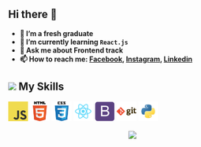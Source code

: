 ## Hi there 👋

- **🔭 I’m a fresh graduate**
- **🌱 I’m currently learning `React.js`**
- **💬 Ask me about Frontend track**
- **📫 How to reach me: [Facebook](https://www.facebook.com/kyrillosbondok), [Instagram](https://www.instagram.com/kyrillos_bondok/), [Linkedin](https://www.linkedin.com/in/kyrillos-hany/)**
<!-- - **⚡ Fun fact: I love eating, but my weight is 50kg** -->


## <img src="https://media.giphy.com/media/WUlplcMpOCEmTGBtBW/giphy.gif" width="50"> My Skills

<div>
  <code><img height="40" src="https://raw.githubusercontent.com/github/explore/80688e429a7d4ef2fca1e82350fe8e3517d3494d/topics/javascript/javascript.png"></code>
  <code><img height="40" src="https://raw.githubusercontent.com/github/explore/80688e429a7d4ef2fca1e82350fe8e3517d3494d/topics/html/html.png"></code>
  <code><img height="40" src="https://raw.githubusercontent.com/github/explore/80688e429a7d4ef2fca1e82350fe8e3517d3494d/topics/css/css.png"></code>
  <code><img height="40" src="https://raw.githubusercontent.com/github/explore/80688e429a7d4ef2fca1e82350fe8e3517d3494d/topics/react/react.png"></code>
  <code><img src="https://raw.githubusercontent.com/devicons/devicon/master/icons/bootstrap/bootstrap-plain.svg" alt="bootstrap" width="40" height="40" /></code>
  <code><img height="40" src="https://raw.githubusercontent.com/github/explore/80688e429a7d4ef2fca1e82350fe8e3517d3494d/topics/git/git.png"></code>
  <code><img height="40" src="https://raw.githubusercontent.com/github/explore/80688e429a7d4ef2fca1e82350fe8e3517d3494d/topics/python/python.png"></code>
</div>

<br/>

<div align="center"> 
  <!-- <img src="https://github-readme-stats.vercel.app/api/top-langs/?username=Bondok6&layout=compact&theme=radical"/> -->
  <img src="https://github-readme-stats.vercel.app/api?username=Bondok6&show_icons=true&theme=radical&hide=contribs,prs"/>
</div>

